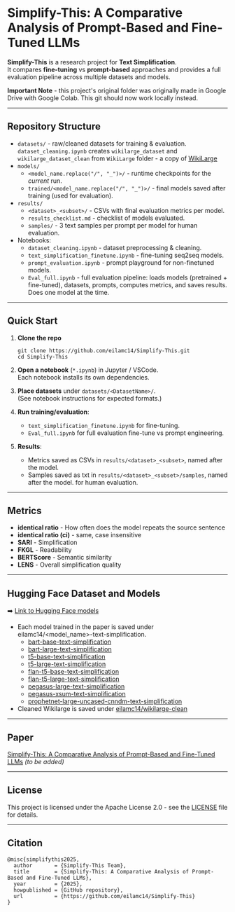# Simplify-This: A Comparative Analysis of Prompt-Based and Fine-Tuned LLMs

**Simplify-This** is a research project for **Text Simplification**.  
It compares **fine-tuning** vs **prompt-based** approaches and provides a full evaluation pipeline across multiple datasets and models.

**Important Note** - this project's original folder was originally made in Google Drive with Google Colab. This git should now work locally instead. 

---

## Repository Structure

- `datasets/` - raw/cleaned datasets for training & evaluation. `dataset_cleaning.ipynb` creates `wikilarge_dataset` and `wikilarge_dataset_clean` from `WikiLarge` folder - a copy of [WikiLarge](https://github.com/XingxingZhang/dress)  
- `models/`  
  - `<model_name.replace("/", "_")>/` - runtime checkpoints for the *current* run.  
  - `trained/<model_name.replace("/", "_")>/` - final models saved after training (used for evaluation).
- `results/`  
  - `<dataset>_<subset>/` - CSVs with final evaluation metrics per model.  
  - `results_checklist.md` - checklist of models evaluated.  
  - `samples/` - 3 text samples per prompt per model for human evaluation.
- Notebooks:  
  - `dataset_cleaning.ipynb` - dataset preprocessing & cleaning.  
  - `text_simplification_finetune.ipynb` - fine-tuning seq2seq models.  
  - `prompt_evaluation.ipynb` - prompt playground for non-finetuned models.  
  - `Eval_full.ipynb` - full evaluation pipeline: loads models (pretrained + fine-tuned), datasets, prompts, computes metrics, and saves results. Does one model at the time.

---

## Quick Start

1. **Clone the repo**
   ```
   git clone https://github.com/eilamc14/Simplify-This.git
   cd Simplify-This
   ```

2. **Open a notebook** (`*.ipynb`) in Jupyter / VSCode.  
   Each notebook installs its own dependencies.

3. **Place datasets** under `datasets/<DatasetName>/`.  
   (See notebook instructions for expected formats.)

4. **Run training/evaluation**:  
   - `text_simplification_finetune.ipynb` for fine-tuning.  
   - `Eval_full.ipynb` for full evaluation fine-tune vs prompt engineering.

5. **Results**:  
   - Metrics saved as CSVs in `results/<dataset>_<subset>`, named after the model.  
   - Samples saved as txt in `results/<dataset>_<subset>/samples`, named after the model. for human evaluation.

---

## Metrics

- **identical ratio** - How often does the model repeats the source sentence  
- **identical ratio (ci)** - same, case insensitive
- **SARI** - Simplification  
- **FKGL** - Readability  
- **BERTScore** - Semantic similarity  
- **LENS** - Overall simplification quality

---

## Hugging Face Dataset and Models

➡️ [Link to Hugging Face models](https://huggingface.co/eilamc14)

- Each model trained in the paper is saved under eilamc14/<model_name>-text-simplification.
   - [bart-base-text-simplification](https://huggingface.co/eilamc14/bart-base-text-simplification)  
   - [bart-large-text-simplification](https://huggingface.co/eilamc14/bart-large-text-simplification)  
   - [t5-base-text-simplification](https://huggingface.co/eilamc14/t5-base-text-simplification)  
   - [t5-large-text-simplification](https://huggingface.co/eilamc14/t5-large-text-simplification)  
   - [flan-t5-base-text-simplification](https://huggingface.co/eilamc14/flan-t5-base-text-simplification)  
   - [flan-t5-large-text-simplification](https://huggingface.co/eilamc14/flan-t5-large-text-simplification)  
   - [pegasus-large-text-simplification](https://huggingface.co/eilamc14/pegasus-large-text-simplification)  
   - [pegasus-xsum-text-simplification](https://huggingface.co/eilamc14/pegasus-xsum-text-simplification)  
   - [prophetnet-large-uncased-cnndm-text-simplification](https://huggingface.co/eilamc14/prophetnet-large-uncased-cnndm-text-simplification)  
- Cleaned Wikilarge is saved under [eilamc14/wikilarge-clean](https://huggingface.co/datasets/eilamc14/wikilarge-clean)

---

## Paper

[Simplify-This: A Comparative Analysis of Prompt-Based and Fine-Tuned LLMs](#) *(to be added)*

---

## License

This project is licensed under the Apache License 2.0 - see the [LICENSE](LICENSE) file for details.

---

## Citation

```
@misc{simplifythis2025,
  author       = {Simplify-This Team},
  title        = {Simplify-This: A Comparative Analysis of Prompt-Based and Fine-Tuned LLMs},
  year         = {2025},
  howpublished = {GitHub repository},
  url          = {https://github.com/eilamc14/Simplify-This}
}
```
